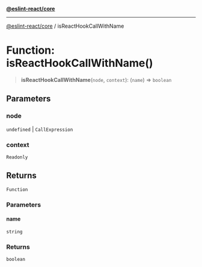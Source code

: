 [**@eslint-react/core**](../README.md)

***

[@eslint-react/core](../README.md) / isReactHookCallWithName

# Function: isReactHookCallWithName()

> **isReactHookCallWithName**(`node`, `context`): (`name`) => `boolean`

## Parameters

### node

`undefined` | `CallExpression`

### context

`Readonly`

## Returns

`Function`

### Parameters

#### name

`string`

### Returns

`boolean`
